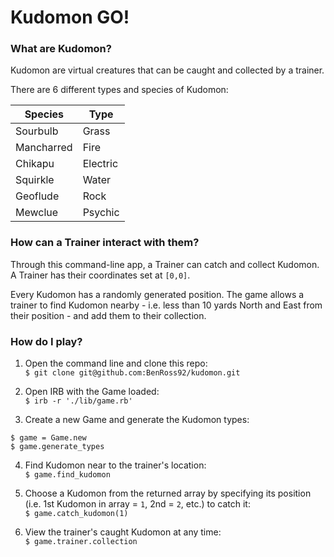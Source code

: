 # Kudomon GO!  

### What are Kudomon?

Kudomon are virtual creatures that can be caught and collected by a trainer.

There are 6 different types and species of Kudomon:

| Species | Type |
|---|---|
|Sourbulb|Grass|
|Mancharred|Fire|
|Chikapu|Electric|
|Squirkle|Water|
|Geoflude|Rock|
|Mewclue|Psychic|

### How can a Trainer interact with them?

Through this command-line app, a Trainer can catch and collect Kudomon. A Trainer has their coordinates set at `[0,0]`.

Every Kudomon has a randomly generated position. The game allows a trainer to find Kudomon nearby - i.e. less than 10 yards North and East from their position - and add them to their collection.

### How do I play?

1) Open the command line and clone this repo:  
`$ git clone git@github.com:BenRoss92/kudomon.git`

2) Open IRB with the Game loaded:  
 `$ irb -r './lib/game.rb'`

3) Create a new Game and generate the Kudomon types:
```
$ game = Game.new
$ game.generate_types
```
4) Find Kudomon near to the trainer's location:  
`$ game.find_kudomon`

5) Choose a Kudomon from the returned array by specifying its position (i.e. 1st Kudomon in array = `1`, 2nd = `2`, etc.) to catch it:  
`$ game.catch_kudomon(1)`

6) View the trainer's caught Kudomon at any time:  
`$ game.trainer.collection`
